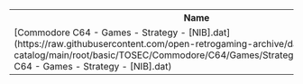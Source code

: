 <table>
<tr><th>Name</th><th>Size</th></tr>
<tr><td>[Commodore C64 - Games - Strategy - [NIB].dat](https://raw.githubusercontent.com/open-retrogaming-archive/dat-catalog/main/root/basic/TOSEC/Commodore/C64/Games/Strategy/[NIB]/Commodore C64 - Games - Strategy - [NIB].dat)</td><td>80935</td></tr>
</table>
